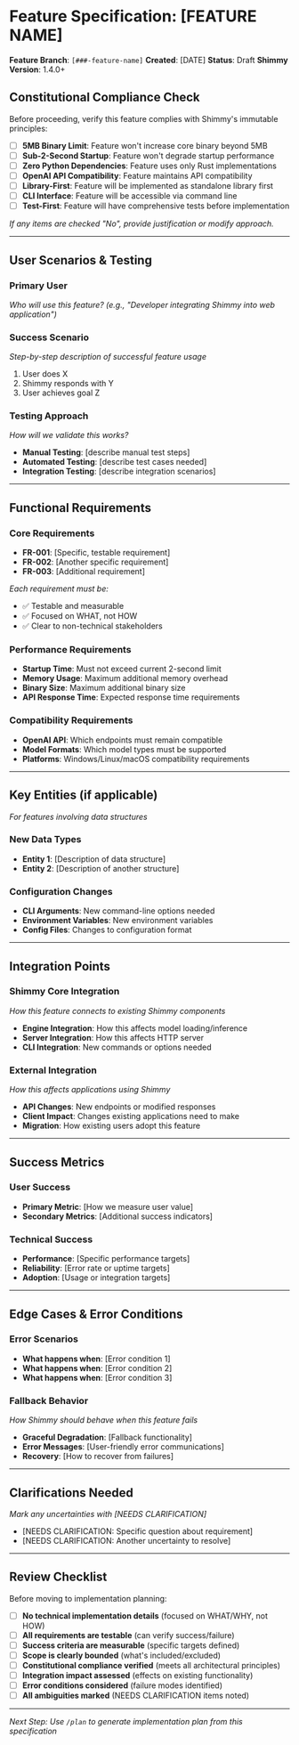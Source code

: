 # Feature Specification: [FEATURE NAME]

**Feature Branch**: `[###-feature-name]`
**Created**: [DATE]
**Status**: Draft
**Shimmy Version**: 1.4.0+

## Constitutional Compliance Check

Before proceeding, verify this feature complies with Shimmy's immutable principles:

- [ ] **5MB Binary Limit**: Feature won't increase core binary beyond 5MB
- [ ] **Sub-2-Second Startup**: Feature won't degrade startup performance
- [ ] **Zero Python Dependencies**: Feature uses only Rust implementations
- [ ] **OpenAI API Compatibility**: Feature maintains API compatibility
- [ ] **Library-First**: Feature will be implemented as standalone library first
- [ ] **CLI Interface**: Feature will be accessible via command line
- [ ] **Test-First**: Feature will have comprehensive tests before implementation

*If any items are checked "No", provide justification or modify approach.*

---

## User Scenarios & Testing

### Primary User
*Who will use this feature? (e.g., "Developer integrating Shimmy into web application")*

### Success Scenario
*Step-by-step description of successful feature usage*
1. User does X
2. Shimmy responds with Y
3. User achieves goal Z

### Testing Approach
*How will we validate this works?*
- **Manual Testing**: [describe manual test steps]
- **Automated Testing**: [describe test cases needed]
- **Integration Testing**: [describe integration scenarios]

---

## Functional Requirements

### Core Requirements
- **FR-001**: [Specific, testable requirement]
- **FR-002**: [Another specific requirement]
- **FR-003**: [Additional requirement]

*Each requirement must be:*
- ✅ Testable and measurable
- ✅ Focused on WHAT, not HOW
- ✅ Clear to non-technical stakeholders

### Performance Requirements
- **Startup Time**: Must not exceed current 2-second limit
- **Memory Usage**: Maximum additional memory overhead
- **Binary Size**: Maximum additional binary size
- **API Response Time**: Expected response time requirements

### Compatibility Requirements
- **OpenAI API**: Which endpoints must remain compatible
- **Model Formats**: Which model types must be supported
- **Platforms**: Windows/Linux/macOS compatibility requirements

---

## Key Entities (if applicable)

*For features involving data structures*

### New Data Types
- **Entity 1**: [Description of data structure]
- **Entity 2**: [Description of another structure]

### Configuration Changes
- **CLI Arguments**: New command-line options needed
- **Environment Variables**: New environment variables
- **Config Files**: Changes to configuration format

---

## Integration Points

### Shimmy Core Integration
*How this feature connects to existing Shimmy components*
- **Engine Integration**: How this affects model loading/inference
- **Server Integration**: How this affects HTTP server
- **CLI Integration**: New commands or options needed

### External Integration
*How this affects applications using Shimmy*
- **API Changes**: New endpoints or modified responses
- **Client Impact**: Changes existing applications need to make
- **Migration**: How existing users adopt this feature

---

## Success Metrics

### User Success
- **Primary Metric**: [How we measure user value]
- **Secondary Metrics**: [Additional success indicators]

### Technical Success
- **Performance**: [Specific performance targets]
- **Reliability**: [Error rate or uptime targets]
- **Adoption**: [Usage or integration targets]

---

## Edge Cases & Error Conditions

### Error Scenarios
- **What happens when**: [Error condition 1]
- **What happens when**: [Error condition 2]
- **What happens when**: [Error condition 3]

### Fallback Behavior
*How Shimmy should behave when this feature fails*
- **Graceful Degradation**: [Fallback functionality]
- **Error Messages**: [User-friendly error communications]
- **Recovery**: [How to recover from failures]

---

## Clarifications Needed

*Mark any uncertainties with [NEEDS CLARIFICATION]*

- [NEEDS CLARIFICATION: Specific question about requirement]
- [NEEDS CLARIFICATION: Another uncertainty to resolve]

---

## Review Checklist

Before moving to implementation planning:

- [ ] **No technical implementation details** (focused on WHAT/WHY, not HOW)
- [ ] **All requirements are testable** (can verify success/failure)
- [ ] **Success criteria are measurable** (specific targets defined)
- [ ] **Scope is clearly bounded** (what's included/excluded)
- [ ] **Constitutional compliance verified** (meets all architectural principles)
- [ ] **Integration impact assessed** (effects on existing functionality)
- [ ] **Error conditions considered** (failure modes identified)
- [ ] **All ambiguities marked** (NEEDS CLARIFICATION items noted)

---

*Next Step: Use `/plan` to generate implementation plan from this specification*
